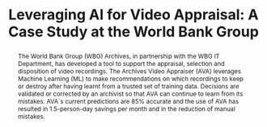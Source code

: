 ---
abstract: 'The World Bank Group (WBG) Archives, in partnership with the WBG IT Department,
  has developed a tool to support the appraisal, selection and disposition of video
  recordings. The Archives Video Appraiser (AVA) leverages Machine Learning (ML) to
  make recommendations on which recordings to keep or destroy after having learnt
  from a trusted set of training data. Decisions are validated or corrected by an
  archivist so that AVA can continue to learn from its mistakes. AVA´s current predictions
  are 85% accurate and the use of AVA has resulted in 1.5-person-day savings per month
  and in the reduction of manual mistakes. '
creators:
- Paloma Arias
- Jeanne Kramer-Smyth
date: null
document_url: https://osf.io/download/cx5hm/
grand_parent: iPRES
institutions:
- World Bank
keywords:
- machine learning
- appraisal
- digital preservation
landing_page_url: https://osf.io/devx4/
language: eng
layout: publication
license: CC-BY 4.0 International
notes_url: null
parent: iPRES 2022
publication_type: poster
size: null
slides_url: https://osf.io/download/cdfzt/
source_name: iPRES:osf:devx4
stream_url: https://osf.io/download/vp957/
title: 'Leveraging AI for Video Appraisal: A Case Study at the World Bank Group'
year: 2022
---
